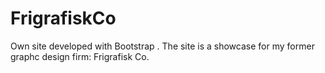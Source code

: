 # FrigrafiskCo
Own site developed with Bootstrap . The site is a showcase for my former graphc design firm: Frigrafisk Co.
